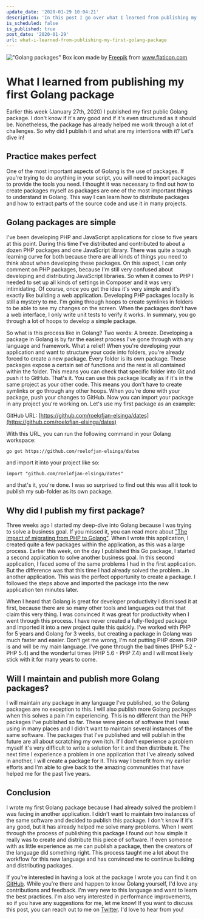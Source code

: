```yaml
---
update_date: '2020-01-29 10:04:21'
description: 'In this post I go over what I learned from publishing my first Golang package. I tell you about why I did this and what my workflow was to achieve this goal.'
is_scheduled: false
is_published: true
post_date: '2020-01-29'
url: what-i-learned-from-publishing-my-first-golang-package
---
```

!["Golang packages"](/images/articles/golang-packages.jpg)
<span class="caption">Box icon made by <a href="https://www.flaticon.com/authors/freepik" title="Freepik">Freepik</a> from <a href="https://www.flaticon.com/" title="Flaticon">www.flaticon.com</a></span>
# What I learned from publishing my first Golang package
Earlier this week (January 27th, 2020) I published my first public Golang package. I don't know if it's any good and if it's even structured as it should be. Nonetheless, the package has already helped me work through a lot of challenges. So why did I publish it and what are my intentions with it? Let's dive in!

## Practice makes perfect
One of the most important aspects of Golang is the use of packages. If you're trying to do anything in your script, you will need to import packages to provide the tools you need. I thought it was necessary to find out how to create packages myself as packages are one of the most important things to understand in Golang. This way I can learn how to distribute packages and how to extract parts of the source code and use it in many projects. 

## Golang packages are simple
I've been developing PHP and JavaScript applications for close to five years at this point. During this time I've distributed and contributed to about a dozen PHP packages and one JavaScript library. There was quite a tough learning curve for both because there are all kinds of things you need to think about when developing these packages. On this aspect, I can only comment on PHP packages, because I'm still very confused about developing and distributing JavaScript libraries. So when it comes to PHP I needed to set up all kinds of settings in Composer and it was very intimidating. Of course, once you get the idea it's very simple and it's exactly like building a web application. Developing PHP packages locally is still a mystery to me. I'm going through hoops to create symlinks in folders to be able to see my changes on the screen. When the packages don't have a web interface, I only write unit tests to verify it works. In summary, you go through a lot of hoops to develop a simple package.

So what is this process like in Golang? Two words: A breeze. Developing a package in Golang is by far the easiest process I've gone through with any language and framework. What a relief! When you're developing your application and want to structure your code into folders, you're already forced to create a new package. Every folder is its own package. These packages expose a certain set of functions and the rest is all contained within the folder. This means you can check that specific folder into Git and push it to GitHub. That's it. You can use this package locally as if it's in the same project as your other code. This means you don't have to create symlinks or go through any other hoops. When you're done with your package, push your changes to GitHub. Now you can import your package in any project you're working on. Let's use my first package as an example:

GitHub URL: [https://github.com/roelofjan-elsinga/dates](https://github.com/roelofjan-elsinga/dates)

With this URL, you can run the following command in your Golang workspace:

```bash
go get https://github.com/roelofjan-elsinga/dates
```

and import it into your project like so:

```golang
import "github.com/roelofjan-elsinga/dates"
```

and that's it, you're done. I was so surprised to find out this was all it took to publish my sub-folder as its own package. 

## Why did I publish my first package?
Three weeks ago I started my deep-dive into Golang because I was trying to solve a business goal. If you missed it, you can read more about ["The impact of migrating from PHP to Golang"](https://roelofjanelsinga.com/articles/the-impact-of-migrating-from-php-to-golang). When I wrote this application, I created quite a few packages within the application, as this was a large process. Earlier this week, on the day I published this Go package, I started a second application to solve another business goal. In this second application, I faced some of the same problems I had in the first application. But the difference was that this time I had already solved the problem...in another application. This was the perfect opportunity to create a package. I followed the steps above and imported the package into the new application ten minutes later. 

When I heard that Golang is great for developer productivity I dismissed it at first, because there are so many other tools and languages out that that claim this very thing. I was convinced it was great for productivity when I went through this process. I have never created a fully-fledged package and imported it into a new project quite this quickly. I've worked with PHP for 5 years and Golang for 3 weeks, but creating a package in Golang was much faster and easier. Don't get me wrong, I'm not putting PHP down. PHP is and will be my main language. I've gone through the bad times (PHP 5.2 - PHP 5.4) and the wonderful times (PHP 5.6 - PHP 7.4) and I will most likely stick with it for many years to come.

## Will I maintain and publish more Golang packages?
I will maintain any package in any language I've published, so the Golang packages are no exception to this. I will also publish more Golang packages when this solves a pain I'm experiencing. This is no different than the PHP packages I've published so far. These were pieces of software that I was using in many places and I didn't want to maintain several instances of the same software. The packages that I've published and will publish in the future are all about scratching my own itch. If I don't experience a problem myself it's very difficult to write a solution for it and then distribute it. The next time I experience a problem in one application that I've already solved in another, I will create a package for it. This way I benefit from my earlier efforts and I'm able to give back to the amazing communities that have helped me for the past five years. 

## Conclusion
I wrote my first Golang package because I had already solved the problem I was facing in another application. I didn't want to maintain two instances of the same software and decided to publish this package. I don't know if it's any good, but it has already helped me solve many problems. When I went through the process of publishing this package I found out how simple it really was to create and distribute this piece of software. If even someone with as little experience as me can publish a package, then the creators of the language did something right. This process taught me a lot about the workflow for this new language and has convinced me to continue building and distributing packages. 

If you're interested in having a look at the package I wrote you can find it on [GitHub](https://github.com/roelofjan-elsinga/dates). While you're there and happen to know Golang yourself, I'd love any contributions and feedback. I'm very new to this language and want to learn the best practices. I'm also very interested in performance improvements, so if you have any suggestions for me, let me know! If you want to discuss this post, you can reach out to me on [Twitter](https://twitter.com/RJElsinga). I'd love to hear from you!